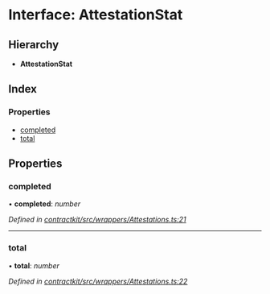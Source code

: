 # Interface: AttestationStat

## Hierarchy

* **AttestationStat**

## Index

### Properties

* [completed](_wrappers_attestations_.attestationstat.md#completed)
* [total](_wrappers_attestations_.attestationstat.md#total)

## Properties

###  completed

• **completed**: *number*

*Defined in [contractkit/src/wrappers/Attestations.ts:21](https://github.com/celo-org/celo-monorepo/blob/master/packages/contractkit/src/wrappers/Attestations.ts#L21)*

___

###  total

• **total**: *number*

*Defined in [contractkit/src/wrappers/Attestations.ts:22](https://github.com/celo-org/celo-monorepo/blob/master/packages/contractkit/src/wrappers/Attestations.ts#L22)*

